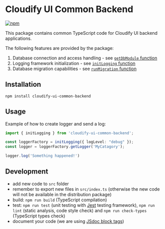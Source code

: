 # Cloudify UI Common Backend

[![npm](https://img.shields.io/npm/v/cloudify-ui-common-backend.svg?style=flat)](https://www.npmjs.com/package/cloudify-ui-common-backend)

This package contains common TypeScript code for Cloudify UI backend applications.

The following features are provided by the package:
1. Database connection and access handling - see [`getDbModule` function](./src/db.ts)
2. Logging framework initialization  - see [`initLogging` function](./src/logger.ts)
3. Database migration capabilities - see [`runMigration` function](./src/migration.ts)

## Installation

```npm
npm install cloudify-ui-common-backend
```

## Usage

Example of how to create logger and send a log:

```typescript
import { initLogging } from 'cloudify-ui-common-backend';

const loggerFactory = initLogging({ logLevel: "debug" });
const logger = loggerFactory.getLogger('MyCatagory');

logger.log('Something happened!')
```

## Development

- add new code to `src` folder
- remember to export new files in `src/index.ts` (otherwise the new code will not be available in the distribution package)
- build: `npm run build` (TypeScript compilation)
- test: `npm run test` (unit testing with [Jest](https://jestjs.io/en/) testing framework), `npm run lint` (static analysis, code style check) and `npm run check-types` (TypeScript types check)
- document your code (we are using [JSdoc block tags](https://jsdoc.app/#block-tags))
